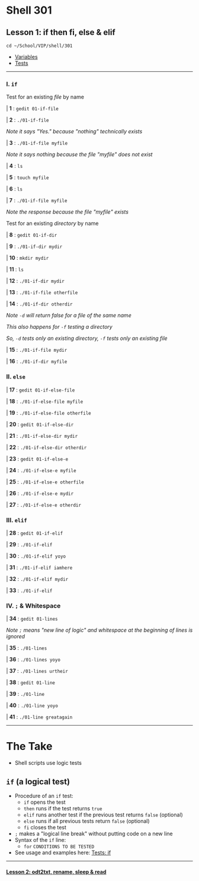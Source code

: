 # Shell 301
## Lesson 1: if then fi, else & elif

`cd ~/School/VIP/shell/301`

- [Variables](https://github.com/inkVerb/vip/blob/master/Cheat-Sheets/Variables.md)
- [Tests](https://github.com/inkVerb/vip/blob/master/Cheat-Sheets/Tests.md)

___

### I. `if`

Test for an existing *file* by name

| **1** : `gedit 01-if-file`

| **2** : `./01-if-file`

*Note it says "Yes." because "nothing" technically exists*

| **3** : `./01-if-file myfile`

*Note it says nothing because the file "myfile" does not exist*

| **4** : `ls`

| **5** : `touch myfile`

| **6** : `ls`

| **7** : `./01-if-file myfile`

*Note the response because the file "myfile" exists*

Test for an existing *directory* by name

| **8** : `gedit 01-if-dir`

| **9** : `./01-if-dir mydir`

| **10** : `mkdir mydir`

| **11** : `ls`

| **12** : `./01-if-dir mydir`

| **13** : `./01-if-file otherfile`

| **14** : `./01-if-dir otherdir`

*Note `-d` will return false for a file of the same name*

*This also happens for `-f` testing a directory*

*So, `-d` tests only an existing directory, `-f` tests only an existing file*

| **15** : `./01-if-file mydir`

| **16** : `./01-if-dir myfile`

### II. `else`

| **17** : `gedit 01-if-else-file`

| **18** : `./01-if-else-file myfile`

| **19** : `./01-if-else-file otherfile`

| **20** : `gedit 01-if-else-dir`

| **21** : `./01-if-else-dir mydir`

| **22** : `./01-if-else-dir otherdir`

| **23** : `gedit 01-if-else-e`

| **24** : `./01-if-else-e myfile`

| **25** : `./01-if-else-e otherfile`

| **26** : `./01-if-else-e mydir`

| **27** : `./01-if-else-e otherdir`

### III. `elif`

| **28** : `gedit 01-if-elif`

| **29** : `./01-if-elif`

| **30** : `./01-if-elif yoyo`

| **31** : `./01-if-elif iamhere`

| **32** : `./01-if-elif mydir`

| **33** : `./01-if-elif`

### IV. `;` & Whitespace

| **34** : `gedit 01-lines`

*Note `;` means "new line of logic" and whitespace at the beginning of lines is ignored*

| **35** : `./01-lines`

| **36** : `./01-lines yoyo`

| **37** : `./01-lines urtheir`

| **38** : `gedit 01-line`

| **39** : `./01-line`

| **40** : `./01-line yoyo`

| **41** : `./01-line greatagain`

___

# The Take

- Shell scripts use logic tests

## `if` (a logical test)
- Procedure of an `if` test:
  - `if` opens the test
  - `then` runs if the test returns `true`
  - `elif` runs another test if the previous test returns `false` (optional)
  - `else` runs if all previous tests return `false` (optional)
  - `fi` closes the test
- `;` makes a "logical line break" without putting code on a new line  
- Syntax of the `if` line:
  - `for` `CONDITIONS TO BE TESTED`
- See usage and examples here: [Tests: if](https://github.com/inkVerb/vip/blob/master/Cheat-Sheets/Tests.md#ii-if-then-else--elif-fi)
___

#### [Lesson 2: odt2txt, rename, sleep & read](https://github.com/inkVerb/vip/blob/master/301-shell/Lesson-02.md)
